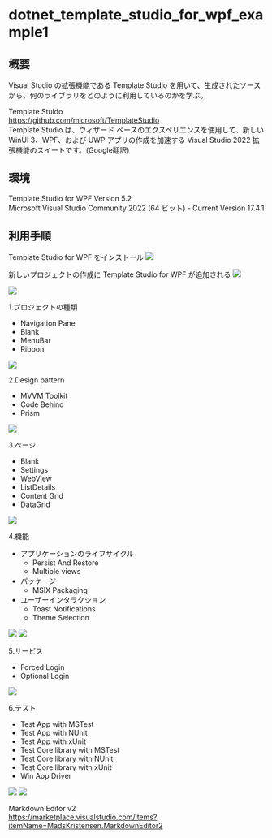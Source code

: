 # dotnet_template_studio_for_wpf_example1

## 概要
Visual Studio の拡張機能である Template Studio を用いて、生成されたソースから、何のライブラリをどのように利用しているのかを学ぶ。  

Template Stuido  
https://github.com/microsoft/TemplateStudio  
Template Studio は、ウィザード ベースのエクスペリエンスを使用して、新しい WinUI 3、WPF、および UWP アプリの作成を加速する Visual Studio 2022 拡張機能のスイートです。(Google翻訳)

## 環境
Template Studio for WPF Version 5.2  
Microsoft Visual Studio Community 2022 (64 ビット) - Current
Version 17.4.1

## 利用手順
Template Studio for WPF をインストール
![](doc/image/2022-11-20-02-06-38.png)

新しいプロジェクトの作成に Template Studio for WPF が追加される
![](doc/image/2022-11-20-02-09-36.png)

![](doc/image/2022-11-20-02-11-15.png)

1.プロジェクトの種類
- Navigation Pane
- Blank
- MenuBar
- Ribbon

![](doc/image/2022-11-20-02-12-35.png)

2.Design pattern
- MVVM Toolkit
- Code Behind
- Prism

![](doc/image/2022-11-20-02-13-14.png)

3.ページ
- Blank
- Settings
- WebView
- ListDetails
- Content Grid
- DataGrid

![](doc/image/2022-11-20-02-13-49.png)

4.機能
- アプリケーションのライフサイクル
  - Persist And Restore
  - Multiple views
- パッケージ
  - MSIX Packaging
- ユーザーインタラクション
  - Toast Notifications
  - Theme Selection

![](doc/image/2022-11-20-02-14-24.png)
![](doc/image/2022-11-20-02-14-42.png)

5.サービス
- Forced Login
- Optional Login

![](doc/image/2022-11-20-02-15-18.png)

6.テスト
- Test App with MSTest
- Test App with NUnit
- Test App with xUnit
- Test Core library with MSTest
- Test Core library with NUnit
- Test Core library with xUnit
- Win App Driver

![](doc/image/2022-11-20-02-15-56.png)
![](doc/image/2022-11-20-02-16-05.png)

Markdown Editor v2  
https://marketplace.visualstudio.com/items?itemName=MadsKristensen.MarkdownEditor2
